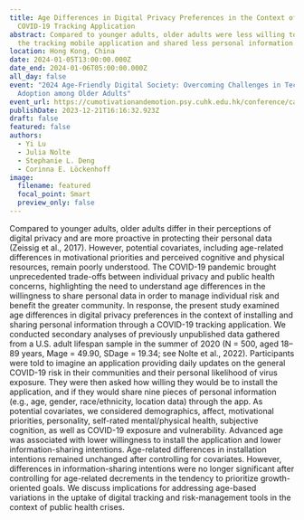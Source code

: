 ```yaml
---
title: Age Differences in Digital Privacy Preferences in the Context of a
  COVID-19 Tracking Application
abstract: Compared to younger adults, older adults were less willing to install
  the tracking mobile application and shared less personal information.
location: Hong Kong, China
date: 2024-01-05T13:00:00.000Z
date_end: 2024-01-06T05:00:00.000Z
all_day: false
event: "2024 Age-Friendly Digital Society: Overcoming Challenges in Technology
  Adoption among Older Adults"
event_url: https://cumotivationandemotion.psy.cuhk.edu.hk/conference/call-for-abstracts/
publishDate: 2023-12-21T16:16:32.923Z
draft: false
featured: false
authors:
  - Yi Lu
  - Julia Nolte
  - Stephanie L. Deng
  - Corinna E. Löckenhoff
image:
  filename: featured
  focal_point: Smart
  preview_only: false
---
```

Compared to younger adults, older adults differ in their perceptions of digital privacy and are more proactive in protecting their personal data (Zeissig et al., 2017). However, potential covariates, including age-related differences in motivational priorities and perceived cognitive and physical resources, remain poorly understood. The COVID-19 pandemic brought unprecedented trade-offs between individual privacy and public health concerns, highlighting the need to understand age differences in the willingness to share personal data in order to manage individual risk and benefit the greater community.
In response, the present study examined age differences in digital privacy preferences in the context of installing and sharing personal information through a COVID-19 tracking application. We conducted secondary analyses of previously unpublished data gathered from a U.S. adult lifespan sample in the summer of 2020 (N = 500, aged 18–89 years, Mage = 49.90, SDage = 19.34; see Nolte et al., 2022). Participants were told to imagine an application providing daily updates on the general COVID-19 risk in their communities and their personal likelihood of virus exposure. They were then asked how willing they would be to install the application, and if they would share nine pieces of personal information (e.g., age, gender, race/ethnicity, location data) through the app. As potential covariates, we considered demographics, affect, motivational priorities, personality, self-rated mental/physical health, subjective cognition, as well as COVID-19 exposure and vulnerability. 
Advanced age was associated with lower willingness to install the application and lower information-sharing intentions. Age-related differences in installation intentions remained unchanged after controlling for covariates. However, differences in information-sharing intentions were no longer significant after controlling for age-related decrements in the tendency to prioritize growth-oriented goals. We discuss implications for addressing age-based variations in the uptake of digital tracking and risk-management tools in the context of public health crises.